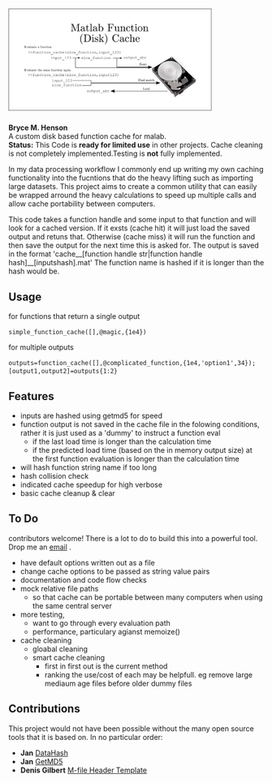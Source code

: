 # <img src="figs/github_logo.png" alt="matlab_function_cache" width="400"/> 
**Bryce M. Henson**   
A custom disk based function cache for malab.  
**Status:** This Code is **ready for limited use** in other projects. Cache cleaning is not completely implemented.Testing is **not** fully implemented.

In my data processing workflow I commonly end up writing my own caching functionality into the fucntions that do the heavy lifting such as importing large datasets. This project aims to create a common utility that can easily be wrapped arround the heavy calculations to speed up multiple calls and allow cache portability between computers.

This code takes a function handle and some input to that function and will look for a cached version. If it exsts (cache hit) it will just load the  saved output and retuns that. Otherwise (cache miss) it will run the function and then save the output for the next time this is asked for. 
The output is saved in the format  'cache__[function handle str|function handle hash]__[inputshash].mat' The function name is hashed if it is longer than the hash would be.

## Usage
for functions that return a single output
```
simple_function_cache([],@magic,{1e4})
```
for multiple outputs
```
outputs=function_cache([],@complicated_function,{1e4,'option1',34});
[output1,output2]=outputs{1:2}
```

## Features
- inputs are hashed using getmd5 for speed
- function output is not saved in the cache file in the folowing conditions, rather it is just used as a 'dummy' to instruct a function eval
  - if the last load time is longer than the calculation time
  - if the predicted load time (based on the in memory output size) at the first function evaluation is longer than the calculation time
- will hash function string name if too long  
- hash collision check
- indicated cache speedup for high verbose
- basic cache cleanup & clear

## To Do
contributors welcome! There is a lot to do to build this into a powerful tool. Drop me an [email](mailto:bryce.m.henson+github.matlab_function_cache@gmail.com?subject=I%20would%20Like%20to%20Contribute[github][matlab_function_cache])
.
- have default options written out as a file
- change cache options to be passed as string value pairs
- documentation and code flow checks
- mock relative file paths
  - so that cache can be portable between many computers when using the same central server
- more testing, 
  - want to go through every evaluation path
  - performance, particulary agianst memoize()
- cache cleaning
  - gloabal cleaning
  - smart cache cleaning
    - first in first out is the current method
    - ranking the use/cost of each may be helpfull. eg remove large mediaum age files before older dummy files

## Contributions  
This project would not have been possible without the many open source tools that it is based on. In no particular order: 
- **Jan** [DataHash](https://au.mathworks.com/matlabcentral/fileexchange/31272-datahash?focused=8037540&tab=function)
- **Jan** [GetMD5](https://au.mathworks.com/matlabcentral/fileexchange/25921-getmd5)
- **Denis Gilbert**    [M-file Header Template](https://au.mathworks.com/matlabcentral/fileexchange/4908-m-file-header-template)
